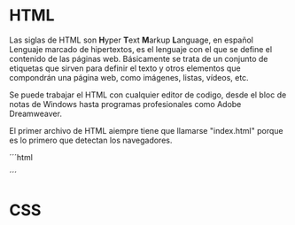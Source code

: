 # HTML

Las siglas de HTML son **H**yper **T**ext **M**arkup **L**anguage, en español Lenguaje marcado de hipertextos, es el lenguaje con el que se define el contenido de las páginas web. Básicamente se trata de un conjunto de etiquetas que sirven para definir el texto y otros elementos que compondrán una página web, como imágenes, listas, vídeos, etc.

Se puede trabajar el HTML con cualquier editor de codigo, desde el bloc de notas de Windows hasta programas profesionales como Adobe Dreamweaver.

El primer archivo de HTML aiempre tiene que llamarse "index.html" porque es lo primero que detectan los navegadores.

´´´html
<!doctype html>
<!-- DOCTYPE = Se trata de una etiqueta que no necesita cierre y cuya función es facilitar información al servidor web que aloja página. La información facilitada por ésta etiqueta se refiere al tipo de documento, además es necesaria para la comunicación entre el navegador y el servidor.-->
<html>
<!-- HTML =  Se trata de una etiqueta par y es la etiqueta que encierra todo el documento HTML-->	

<head>
<!-- HEAD = Es una etiqueta par, define la cabecera del documento y contiene información del mismo (metadatos, scripts, estilos, ubicación de documentos de estilos, título de la pagina entre otros datos)-->	

</head>

<body>
<!--BODY = Es una etiqueta par y la conocemos como el cuerpo del sitio web. Todo lo que se escriba dentro de esta etiqueta será visible para los navegadores.-->	
	
</body>
</html>
´´´

# CSS

